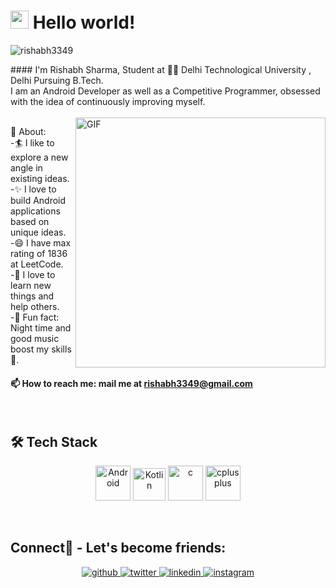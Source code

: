 
# <img src="https://github.com/TheDudeThatCode/TheDudeThatCode/blob/master/Assets/Hi.gif" width="29px"> Hello world!&nbsp;
<p align="left"> <img src="https://komarev.com/ghpvc/?username=rishabh3349" alt="rishabh3349" /> </p>
#### I'm Rishabh Sharma, Student at 👨‍💻 Delhi Technological University , Delhi Pursuing B.Tech. <br>  I am an Android Developer as well as a Competitive Programmer, obsessed with the idea of continuously improving myself.<br>
 <br>
<img align="right" alt="GIF" src="https://physicsgurukul.files.wordpress.com/2019/02/character-1.gif" width="400px" />

🧐 About: <br>
-🏄‍ I like to explore a new angle in existing ideas.<br>
-✨ I love to build Android applications based on unique ideas.<br>
-😄 I have max rating of 1836 at LeetCode.<br>
-🌱 I love to learn new things and help others.<br>
-🎨 Fun fact: Night time and good music boost my skills🌚.<br>

#### 📫  How to reach me: mail me at [rishabh3349@gmail.com](mailto:rishabh3349@gmail.com)

<br>

##  🛠 Tech Stack

<p align="center"><img src="https://raw.githubusercontent.com/gilbarbara/logos/master/logos/android-icon.svg" alt="Android" width="56" height="56"/>  <img src="https://camo.githubusercontent.com/c4040f9336d148bb54fd63c13b8639f3af4ac7e1b7fc8154593dd236ff0ea8eb/68747470733a2f2f63646e2e737667706f726e2e636f6d2f6c6f676f732f6b6f746c696e2d69636f6e2e737667" alt="Kotlin" width="52" height="52"/>  <img src="https://raw.githubusercontent.com/gilbarbara/logos/master/logos/c.svg" alt="c" width="56" height="56"/> <img src="https://raw.githubusercontent.com/gilbarbara/logos/master/logos/c-plusplus.svg" alt="cplusplus" width="56" height="56"/></p>

<br>

## Connect🙌 - Let's become friends:
<div align="center">
<a href="https://github.com/rishabh3349" target="_blank">
<img src=https://img.shields.io/badge/github-%2324292e.svg?&style=for-the-badge&logo=github&logoColor=white alt=github style="margin-bottom: 5px;" />
</a>
<a href="https://twitter.com/rishabh3349" target="_blank">
<img src=https://img.shields.io/badge/twitter-%2300acee.svg?&style=for-the-badge&logo=twitter&logoColor=white alt=twitter style="margin-bottom: 5px;" />
</a>
<a href="https://www.linkedin.com/in/rishabh-sharma-9a8815254/" target="_blank">
<img src=https://img.shields.io/badge/linkedin-%231E77B5.svg?&style=for-the-badge&logo=linkedin&logoColor=white alt=linkedin style="margin-bottom: 5px;" />
</a>
<a href="https://www.instagram.com/__._rishabh/" target="_blank">
<img src=https://img.shields.io/badge/instagram-%23000000.svg?&style=for-the-badge&logo=instagram&logoColor=white alt=instagram style="margin-bottom: 5px;" />
</a>
</div> 
